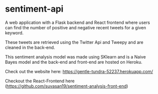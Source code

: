 # sentiment-api

A web application with a Flask backend and React frontend where users can find the number of positive and negative recent tweets for a given keyword. 

These tweets are retrieved using the Twitter Api and Tweepy and are cleaned in the back-end.

This sentiment analysis model was made using SKlearn and is a Naive Bayes model and the back-end and front-end are hosted on Heroku.

Check out the website here: https://gentle-tundra-52237.herokuapp.com/

Checkout the React-Frontend here (https://github.com/suvasan19/sentiment-analysis-front-end)
